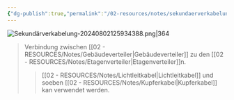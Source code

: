 ```yaml
---
{"dg-publish":true,"permalink":"/02-resources/notes/sekundaerverkabelung/","tags":["netzwerk/kabel","GFN/LF03"],"noteIcon":"","updated":"2025-09-05T10:12:31.776+02:00"}
---
```


![Sekundärverkabelung-20240802125934388.png|364](/img/user/02%20-%20RESOURCES/Files/IMG/Sekund%C3%A4rverkabelung-20240802125934388.png)
>Verbindung zwischen [[02 - RESOURCES/Notes/Gebäudeverteiler\|Gebäudeverteiler]] zu den [[02 - RESOURCES/Notes/Etagenverteiler\|Etagenverteiler]]n.
>>[[02 - RESOURCES/Notes/Lichtleitkabel\|Lichtleitkabel]] und soeben [[02 - RESOURCES/Notes/Kupferkabel\|Kupferkabel]] kan verwendet werden.